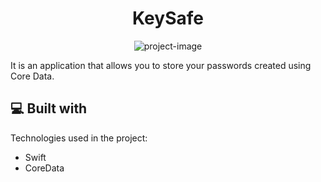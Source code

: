 <h1 align="center" id="title">KeySafe</h1>

<p align="center"><img src="https://socialify.git.ci/ozanner/KeySafe/image?font=Inter&amp;language=1&amp;name=1&amp;owner=1&amp;stargazers=1&amp;theme=Light" alt="project-image"></p>

<p id="description">It is an application that allows you to store your passwords created using Core Data.</p>
  
<h2>💻 Built with</h2>

Technologies used in the project:

*   Swift
*   CoreData
